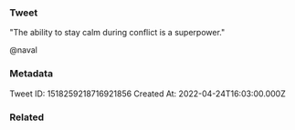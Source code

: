 ### Tweet
"The ability to stay calm during conflict is a superpower."

@naval

### Metadata
Tweet ID: 1518259218716921856
Created At: 2022-04-24T16:03:00.000Z

### Related

